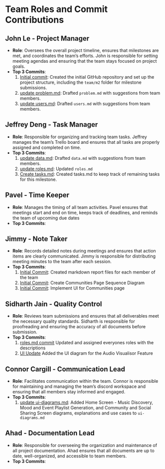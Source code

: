# Team Roles and Commit Contributions

## John Le - Project Manager

- **Role**: Oversees the overall project timeline, ensures that milestones are met, and coordinates the team’s efforts. John is responsible for setting meeting agendas and ensuring that the team stays focused on project goals.
- **Top 3 Commits**:
  1. [Initial commit](https://github.com/johncle/CS326Team7/commit/7ffef6cc63f027a5ad35c68cec22401b6f9279b6): Created the initial GitHub repository and set up the project structure, including the `team/m2` folder for milestone submissions.
  2. [update problem.md](https://github.com/johncle/CS326Team7/commit/b23457f3797324eac858844615f7c51ba3308fb8): Drafted `problem.md` with suggestions from team members.
  3. [update users.md](https://github.com/johncle/CS326Team7/commit/bc74cfcf82c27a65a7dbfad1c777fe599d15acd8): Drafted `users.md` with suggestions from team members.

## Jeffrey Deng - Task Manager

- **Role**: Responsible for organizing and tracking team tasks. Jeffrey manages the team’s Trello board and ensures that all tasks are properly assigned and completed on time.
- **Top 3 Commits**:
  1. [update data.md](https://github.com/johncle/CS326Team7/commit/77e66dcd282025d7128ca9f0e408ac1ad27d6bb7): Drafted `data.md` with suggestions from team members.
  2. [update roles.md](https://github.com/johncle/CS326Team7/commit/d277b30b7f3049924648015d8f6586fce3c8d9fc): Updated `roles.md`
  3. [Create tasks.md](https://github.com/johncle/CS326Team7/commit/9144d9703d3ebeb0aedfcf54a03cad10d4a43171): Created tasks.md to keep track of remaining tasks for this milestone.

## Pavel - Time Keeper

- **Role**: Manages the timing of all team activities. Pavel ensures that meetings start and end on time, keeps track of deadlines, and reminds the team of upcoming due dates
- **Top 3 Commits**:

## Jimmy - Note Taker

- **Role**: Records detailed notes during meetings and ensures that action items are clearly communicated. Jimmy is responsible for distributing meeting minutes to the team after each session.
- **Top 3 Commits**:
  1. [Initial Commit](https://github.com/johncle/CS326Team7/commit/22967a182c1cfcfe35b2293190716dfd135ae1d0): Created markdown report files for each member of the team
  2. [Initial Commit](https://github.com/johncle/CS326Team7/commit/0ae395b84279e7bb066d7c7f336a25a37b5666ac): Create Communities Page Sequence Diagram
  3. [Initial Commit](https://github.com/johncle/CS326Team7/commit/2a04a8ebeb11ef0699b97ff1c25cca6422a0a4e9): Implement UI for Communities page 
## Sidharth Jain - Quality Control

- **Role**: Reviews team submissions and ensures that all deliverables meet the necessary quality standards. Sidharth is responsible for proofreading and ensuring the accuracy of all documents before submission.
- **Top 3 Commits**:
  1. [roles.md commit](https://github.com/johncle/CS326Team7/commit/08764e1af923331a7d3c0626fd16149390b0117e)
     Updated and assigned everyones roles with the descriptions
  2. [UI Update](https://github.com/johncle/CS326Team7/commit/6e001951e996431e2da3360ad8641e88f0750e73)
     Added the UI diagram for the Audio Visualisor Feature

## Connor Cargill - Communication Lead

- **Role**: Facilitates communication within the team. Connor is responsible for maintaining and managing the team’s discord workspace and ensuring that all members stay informed and engaged.
- **Top 3 Commits**:
  1. [update ui-diagrams.md](https://github.com/johncle/CS326Team7/commit/78a56b375d2e6d55b4f7386a860535efd72ab03f): Added Home Screen - Music Discovery, Mood and Event Playlist Generation, and Community and Social Sharing Screen diagrams, explanations and use cases to `ui-diagrams.md`

## Ahad - Documentation Lead

- **Role**: Responsible for overseeing the organization and maintenance of all project documentation. Ahad ensures that all documents are up to date, well-organized, and accessible to team members.
- **Top 3 Commits**:
